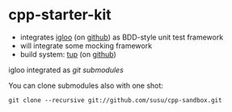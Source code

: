 cpp-starter-kit
===============

  * integrates [igloo](http://igloo-testing.org/) (on [github](https://github.com/joakimkarlsson/igloo)) as BDD-style unit test framework
  * will integrate some mocking framework
  * build system: [tup](http://gittup.org/tup/) (on [github](https://github.com/gittup/tup)) 


igloo integrated as *git submodules*

You can clone submodules also with one shot:

```
git clone --recursive git://github.com/susu/cpp-sandbox.git
```


